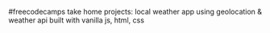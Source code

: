 #freecodecamps take home projects:
local weather app using geolocation & weather api
built with vanilla js, html, css